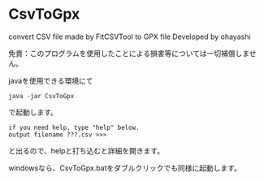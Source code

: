 # CsvToGpx
convert CSV file made by FitCSVTool to GPX file
Developed by ohayashi

免責：このプログラムを使用したことによる損害等については一切補償しません。

javaを使用できる環境にて
```
java -jar CsvToGpx
```
で起動します。
```
if you need help, type "help" below.
output filename ???.csv >>>
```
と出るので、helpと打ち込むと詳細を開きます。

windowsなら、CsvToGpx.batをダブルクリックでも同様に起動します。
